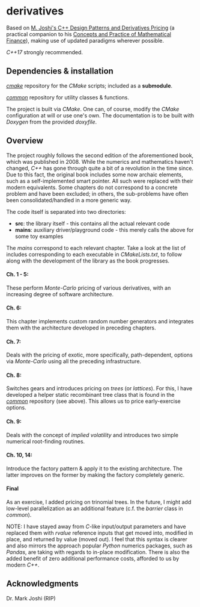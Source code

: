# derivatives
Based on [M. Joshi's C++ Design Patterns and Derivatives Pricing](https://www.amazon.com/gp/product/0521721628) (a practical companion to his [Concepts and Practice of Mathematical Finance](https://www.amazon.com/gp/product/0521514088)), making use of updated paradigms wherever possible. 

*C++17* strongly recommended.

## Dependencies & installation
[*cmake*](https://github.com/andleb/cmake) repository for the *CMake* scripts; included as a **submodule**.

[*common*](https://github.com/andleb/common) repository for utility classes & functions.

The project is built via *CMake*. One can, of course, modify the *CMake* configuration at will or use one's own.
The documentation is to be built with *Doxygen* from the provided *doxyfile*.

## Overview
The project roughly follows the second edition of the aforementioned book, which was published in 2008. While the numerics and mathematics haven't changed, *C++* has gone through quite a bit of a revolution in the time since. Due to this fact, the original book includes some now archaic elements, such as a self-implemented smart pointer. All such were replaced with their modern equivalents. Some chapters do not correspond to a concrete problem and have been excluded; in others, the sub-problems have often been consolidated/handled in a more generic way.

The code itself is separated into two directories:
 * **src**: the library itself - this contains all the actual relevant code
 * **mains**: auxiliary driver/playground code - this merely calls the above for some toy examples

The *mains* correspond to each relevant chapter. Take a look at the list of includes corresponding to each executable in *CMakeLists.txt*, to follow along with the development of the library as the book progresses. 


#### Ch. 1 - 5:
These perform *Monte-Carlo* pricing of various derivatives, with an increasing degree of software architecture.

#### Ch. 6:
This chapter implements custom random number generators and integrates them with the architecture developed in preceding chapters.

#### Ch. 7:
Deals with the pricing of exotic, more specifically, path-dependent, options via *Monte-Carlo* using all the preceding infrastructure.

#### Ch. 8:
Switches gears and introduces pricing on *trees* (or *lattices*). For this, I have developed a helper static recombinant tree class that is found in the [*common*](https://github.com/andleb/common) repository (see above). This allows us to price early-exercise options.

#### Ch. 9:
Deals with the concept of *implied volatility* and introduces two simple numerical root-finding routines.

#### Ch. 10, 14:
Introduce the factory pattern & apply it to the existing architecture. The latter improves on the former by making the factory completely generic.

#### Final
As an exercise, I added pricing on trinomial trees. In the future, I might add low-level parallelization as an additional feature (c.f. the *barrier* class in *common*).


NOTE: I have stayed away from *C*-like input/output parameters and have replaced them with *rvalue* reference inputs that get moved into, modified in place, and returned by value (moved out). I feel that this syntax is clearer and also mirrors the approach popular *Python* numerics packages, such as *Pandas*, are taking with regards to in-place modification. There is also the added benefit of zero additional performance costs, afforded to us by modern *C++*.


## Acknowledgments
Dr. Mark Joshi (RIP)
